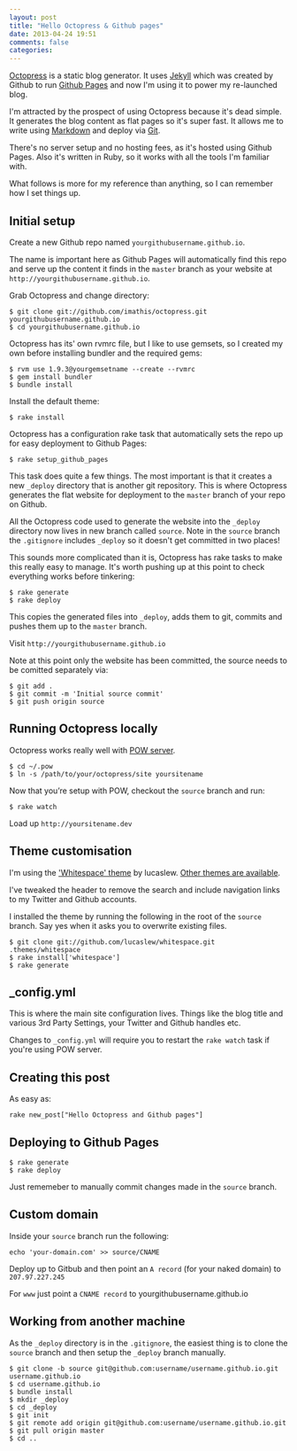 ```yaml
---
layout: post
title: "Hello Octopress & Github pages"
date: 2013-04-24 19:51
comments: false
categories:
---
```


[Octopress](http://octopress.org/) is a static blog generator. It uses
[Jekyll](https://github.com/mojombo/jekyll) which was created by Github to run
[Github Pages](http://pages.github.com) and now I'm using it to power my
re-launched blog.

I'm attracted by the prospect of using Octopress because it's dead simple. It
generates the blog content as flat pages so it's super fast. It allows me to
write using [Markdown](http://daringfireball.net/projects/markdown/) and deploy
via [Git](http://git-scm.com/).

There's no server setup and no hosting fees, as it's hosted using Github
Pages. Also it's written in Ruby, so it works with all the tools I'm familiar with.

What follows is more for my reference than anything, so I can remember how I set
things up.

## Initial setup

Create a new Github repo named `yourgithubusername.github.io`.

The name is important here as Github Pages will automatically find this repo and
serve up the content it finds in the `master` branch as your website at
`http://yourgithubusername.github.io`.

Grab Octopress and change directory:

    $ git clone git://github.com/imathis/octopress.git yourgithubusername.github.io
    $ cd yourgithubusername.github.io

Octopress has its' own rvmrc file, but I like to use gemsets, so I created my own
before installing bundler and the required gems:

    $ rvm use 1.9.3@yourgemsetname --create --rvmrc
    $ gem install bundler
    $ bundle install

Install the default theme:

    $ rake install

Octopress has a configuration rake task that automatically sets the repo up for
easy deployment to Github Pages:

    $ rake setup_github_pages

This task does quite a few things. The most important is that it creates a new
`_deploy` directory that is another git repository. This is where Octopress
generates the flat website for deployment to the `master` branch of your repo
on Github.

All the Octopress code used to generate the website into the `_deploy` directory
now lives in new branch called `source`. Note in the `source` branch the
`.gitignore` includes `_deploy` so it doesn't get committed in two places!

This sounds more complicated than it is, Octopress has rake tasks to make this
really easy to manage. It's worth pushing up at this point to check everything
works before tinkering:

    $ rake generate
    $ rake deploy

This copies the generated files into `_deploy`, adds them to git, commits and
pushes them up to the `master` branch.

Visit `http://yourgithubusername.github.io`

Note at this point only the website has been committed, the source needs to be
comitted separately via:

    $ git add .
    $ git commit -m 'Initial source commit'
    $ git push origin source

## Running Octopress locally

Octopress works really well with [POW server](http://pow.cx).

    $ cd ~/.pow
    $ ln -s /path/to/your/octopress/site yoursitename

Now that you’re setup with POW, checkout the `source` branch and run:

    $ rake watch

Load up `http://yoursitename.dev`

## Theme customisation

I'm using the ['Whitespace' theme](https://github.com/lucaslew/whitespace) by lucaslew.
 [Other themes are available](https://github.com/imathis/octopress/wiki/3rd-Party-Octopress-Themes).

I've tweaked the header to remove the search and include navigation links to my Twitter and Github accounts.

I installed the theme by running the following in the root of the `source` branch.
 Say yes when it asks you to overwrite existing files.

    $ git clone git://github.com/lucaslew/whitespace.git .themes/whitespace
    $ rake install['whitespace']
    $ rake generate

## _config.yml

This is where the main site configuration lives. Things like the blog title and various 3rd Party Settings, your Twitter and Github handles etc.

Changes to `_config.yml` will require you to restart the `rake watch` task if
you're using POW server.

## Creating this post

As easy as:

    rake new_post["Hello Octopress and Github pages"]

## Deploying to Github Pages

    $ rake generate
    $ rake deploy

Just rememeber to manually commit changes made in the `source` branch.

## Custom domain

Inside your `source` branch run the following:

    echo 'your-domain.com' >> source/CNAME

Deploy up to Gitbub and then point an `A record` (for your naked domain) to `207.97.227.245`

For `www` just point a `CNAME record` to yourgithubusername.github.io

## Working from another machine

As the `_deploy` directory is in the `.gitignore`, the easiest thing is to clone
the `source` branch and then setup the `_deploy` branch manually.

    $ git clone -b source git@github.com:username/username.github.io.git username.github.io
    $ cd username.github.io
    $ bundle install
    $ mkdir _deploy
    $ cd _deploy
    $ git init
    $ git remote add origin git@github.com:username/username.github.io.git
    $ git pull origin master
    $ cd ..

